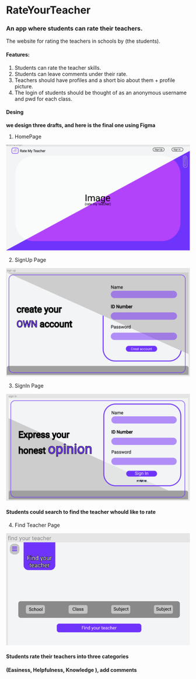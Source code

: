 # RateYourTeacher


### An app where students can rate their teachers.

The website for rating the teachers in schools by (the students).

#### Features:

1. Students can rate the teacher skills.
2. Students can leave comments under their rate.
3. Teachers should have profiles and a short bio about them + profile picture.
4. The login of students should be thought of as an anonymous username and pwd for each class. 

#### Desing

**we design three drafts, and here is the final one using Figma**

1. HomePage

![HoemPage](https://github.com/NourMalakeh/RateYourTeacher/blob/master/HomePage.png)


2. SignUp Page

![SignUp](https://github.com/NourMalakeh/RateYourTeacher/blob/master/SignUp.png)

3. SignIn Page

![SignIn](https://github.com/NourMalakeh/RateYourTeacher/blob/master/SignIn.png)


#### Students could search to find the teacher whould like to rate

4. Find Teacher Page

![Find](https://github.com/NourMalakeh/RateYourTeacher/blob/master/findPage.png)


#### Students rate their teachers into three categories 

#### (Easiness, Helpfulness, Knowledge ), add comments


